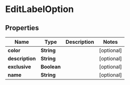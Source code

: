 
# EditLabelOption

## Properties
Name | Type | Description | Notes
------------ | ------------- | ------------- | -------------
**color** | **String** |  |  [optional]
**description** | **String** |  |  [optional]
**exclusive** | **Boolean** |  |  [optional]
**name** | **String** |  |  [optional]




